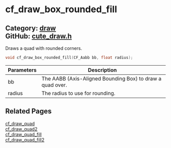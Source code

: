 [//]: # (This file is automatically generated by Cute Framework's docs parser.)
[//]: # (Do not edit this file by hand!)
[//]: # (See: https://github.com/RandyGaul/cute_framework/blob/master/samples/docs_parser.cpp)
[](../header.md ':include')

# cf_draw_box_rounded_fill

Category: [draw](/api_reference?id=draw)  
GitHub: [cute_draw.h](https://github.com/RandyGaul/cute_framework/blob/master/include/cute_draw.h)  
---

Draws a quad with rounded corners.

```cpp
void cf_draw_box_rounded_fill(CF_Aabb bb, float radius);
```

Parameters | Description
--- | ---
bb | The AABB (Axis-Aligned Bounding Box) to draw a quad over.
radius | The radius to use for rounding.

## Related Pages

[cf_draw_quad](/draw/cf_draw_quad.md)  
[cf_draw_quad2](/draw/cf_draw_quad2.md)  
[cf_draw_quad_fill](/draw/cf_draw_quad_fill.md)  
[cf_draw_quad_fill2](/draw/cf_draw_quad_fill2.md)  
